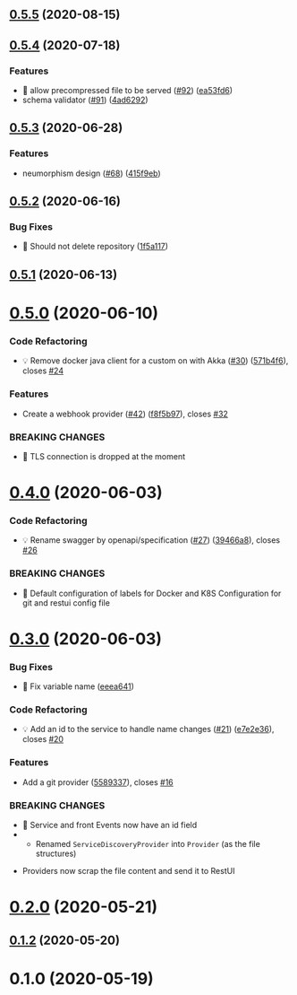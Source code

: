 ## [0.5.5](https://github.com/MaethorNaur/restui/compare/v0.5.4...v0.5.5) (2020-08-15)



## [0.5.4](https://github.com/MaethorNaur/restui/compare/v0.5.3...v0.5.4) (2020-07-18)


### Features

* 🎸 allow precompressed file to be served ([#92](https://github.com/MaethorNaur/restui/issues/92)) ([ea53fd6](https://github.com/MaethorNaur/restui/commit/ea53fd608d7d60141ec134e8b9d388df748b591f))
* schema validator ([#91](https://github.com/MaethorNaur/restui/issues/91)) ([4ad6292](https://github.com/MaethorNaur/restui/commit/4ad62925e432f96ed76807b07e55704c25ad14be))



## [0.5.3](https://github.com/MaethorNaur/restui/compare/v0.5.2...v0.5.3) (2020-06-28)


### Features

* neumorphism design ([#68](https://github.com/MaethorNaur/restui/issues/68)) ([415f9eb](https://github.com/MaethorNaur/restui/commit/415f9eb5d4d079b0580e2d76bbc8c8fbb7d16413))



## [0.5.2](https://github.com/MaethorNaur/restui/compare/v0.5.1...v0.5.2) (2020-06-16)


### Bug Fixes

* 🐛 Should not delete repository ([1f5a117](https://github.com/MaethorNaur/restui/commit/1f5a1171d33763c20760d21f27f6369275fb1dfe))



## [0.5.1](https://github.com/MaethorNaur/restui/compare/v0.5.0...v0.5.1) (2020-06-13)



# [0.5.0](https://github.com/MaethorNaur/restui/compare/v0.4.0...v0.5.0) (2020-06-10)


### Code Refactoring

* 💡 Remove docker java client for a custom on with Akka ([#30](https://github.com/MaethorNaur/restui/issues/30)) ([571b4f6](https://github.com/MaethorNaur/restui/commit/571b4f6f3fcb605585d8b644a14e1a63145ee56c)), closes [#24](https://github.com/MaethorNaur/restui/issues/24)


### Features

* Create a webhook provider ([#42](https://github.com/MaethorNaur/restui/issues/42)) ([f8f5b97](https://github.com/MaethorNaur/restui/commit/f8f5b9799075a62822bf2556697139e48d13f556)), closes [#32](https://github.com/MaethorNaur/restui/issues/32)


### BREAKING CHANGES

* 🧨 TLS connection is dropped at the moment



# [0.4.0](https://github.com/MaethorNaur/restui/compare/v0.3.0...v0.4.0) (2020-06-03)


### Code Refactoring

* 💡 Rename swagger by openapi/specification ([#27](https://github.com/MaethorNaur/restui/issues/27)) ([39466a8](https://github.com/MaethorNaur/restui/commit/39466a891f9b29b7d27fbf96a835f16cabf6fd5d)), closes [#26](https://github.com/MaethorNaur/restui/issues/26)


### BREAKING CHANGES

* 🧨 Default configuration of labels for Docker and K8S
Configuration for git and restui config file



# [0.3.0](https://github.com/MaethorNaur/restui/compare/v0.2.0...v0.3.0) (2020-06-03)


### Bug Fixes

* 🐛 Fix variable name ([eeea641](https://github.com/MaethorNaur/restui/commit/eeea6415071f4827bab038c74e6c5051d68f2576))


### Code Refactoring

* 💡 Add an id to the service to handle name changes ([#21](https://github.com/MaethorNaur/restui/issues/21)) ([e7e2e36](https://github.com/MaethorNaur/restui/commit/e7e2e3655ef9944dd3fdfa7752a3c8dcd18391a0)), closes [#20](https://github.com/MaethorNaur/restui/issues/20)


### Features

* Add a git provider ([5589337](https://github.com/MaethorNaur/restui/commit/5589337699f0cb3dac21cf71e0facc8f832f674f)), closes [#16](https://github.com/MaethorNaur/restui/issues/16)


### BREAKING CHANGES

* 🧨 Service and front Events now have an id field
* - Renamed `ServiceDiscoveryProvider` into `Provider` (as the file structures)
- Providers now scrap the file content and send it to RestUI



# [0.2.0](https://github.com/MaethorNaur/restui/compare/v0.1.2...v0.2.0) (2020-05-21)



## [0.1.2](https://github.com/MaethorNaur/restui/compare/v0.1.0...v0.1.2) (2020-05-20)



# 0.1.0 (2020-05-19)



